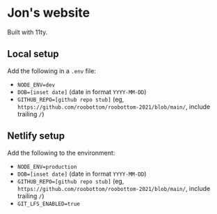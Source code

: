 # Jon's website

Built with 11ty.

## Local setup

Add the following in a `.env` file:

* `NODE_ENV=dev`
* `DOB=[inset date]` (date in format `YYYY-MM-DD`)
* `GITHUB_REPO=[github repo stub]` (eg, `https://github.com/roobottom/roobottom-2021/blob/main/`, include trailing `/`)

## Netlify setup

Add the following to the environment:

* `NODE_ENV=production`
* `DOB=[inset date]` (date in format `YYYY-MM-DD`)
* `GITHUB_REPO=[github repo stub]` (eg, `https://github.com/roobottom/roobottom-2021/blob/main/`, include trailing `/`)
* `GIT_LFS_ENABLED=true`